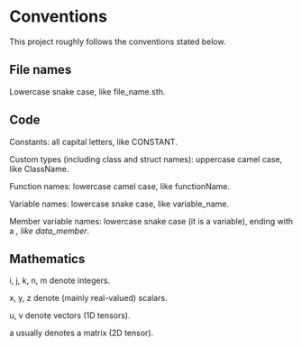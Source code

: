 # Conventions

This project roughly follows the conventions stated below.

## File names

Lowercase snake case, like file_name.sth.

## Code

Constants: all capital letters, like CONSTANT.

Custom types (including class and struct names): uppercase camel case, like ClassName.

Function names: lowercase camel case, like functionName.

Variable names: lowercase snake case, like variable_name.

Member variable names: lowercase snake case (it is a variable), ending with a _, like data_member_.

## Mathematics

i, j, k, n, m denote integers.

x, y, z denote (mainly real-valued) scalars.

u, v denote vectors (1D tensors).

a usually denotes a matrix (2D tensor).

